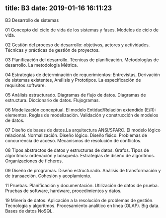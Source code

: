 title: B3
date: 2019-01-16 16:11:23
---
B3 Desarrollo de sistemas      

01 Concepto del ciclo de vida de los sistemas y fases. Modelos de ciclo de vida.

02 Gestión del proceso de desarrollo: objetivos, actores y actividades. Técnicas y prácticas de gestión de proyectos.

03 Planificación del desarrollo. Técnicas de planificación. Metodologías de desarrollo. La metodología Métrica.

04 Estrategias de determinación de requerimientos: Entrevistas, Derivación de sistemas existentes, Análisis y Prototipos. La especificación de requisitos software.

05 Análisis estructurado. Diagramas de flujo de datos. Diagramas de estructura. Diccionario de datos. Flujogramas.

06 Modelización conceptual. El modelo Entidad/Relación extendido (E/R): elementos. Reglas de modelización. Validación y construcción de modelos de datos.

07 Diseño de bases de datos.La arquitectura ANSI/SPARC. El modelo lógico relacional. Normalización. Diseño lógico. Diseño físico. Problemas de concurrencia de acceso. Mecanismos de resolución de conflictos.

08 Tipos abstractos de datos y estructuras de datos. Grafos. Tipos de algoritmos: ordenación y búsqueda. Estrategias de diseño de algoritmos. Organizaciones de ficheros.

09 Diseño de programas. Diseño estructurado. Análisis de transformación y de transacción. Cohesión y acoplamiento.

11 Pruebas. Planificación y documentación. Utilización de datos de prueba. Pruebas de software, hardware, procedimientos y datos.

19 Minería de datos. Aplicación a la resolución de problemas de gestión. Tecnología y algoritmos. Procesamiento analítico en línea (OLAP). Big data. Bases de datos NoSQL.

